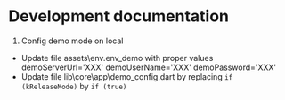 # Development documentation

1. Config demo mode on local
  - Update file assets\env\.env_demo with proper values
    demoServerUrl='XXX'
    demoUserName='XXX'
    demoPassword='XXX'
  - Update file lib\core\app\demo_config.dart by replacing `if (kReleaseMode)` by `if (true)`